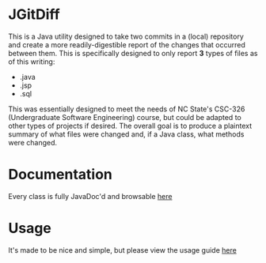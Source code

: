 JGitDiff
==============

This is a Java utility designed to take two commits in a (local) repository and create a more readily-digestible
report of the changes that occurred between them. This is specifically designed to only report **3** types of files
as of this writing:
	
	
* .java
* .jsp
* .sql 

This was essentially designed to meet the needs of NC State's CSC-326 (Undergraduate Software Engineering) course, but could be
adapted to other types of projects if desired. The overall goal is to produce a plaintext summary of what files
were changed and, if a Java class, what methods were changed.


Documentation
=============
Every class is fully JavaDoc'd and browsable [here](clstroud.github.io/JGitDiff/)


Usage
======
It's made to be nice and simple, but please view the usage guide [here](link)